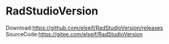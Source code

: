 # RadStudioVersion

Download:https://github.com/elseif/RadStudioVersion/releases
SourceCode:https://gitee.com/elseif/RadStudioVersion
